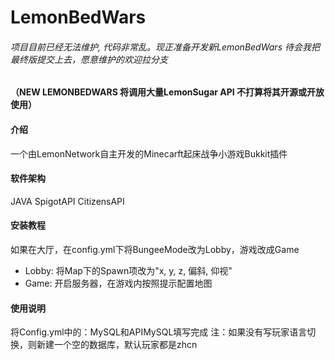 # LemonBedWars

###### 项目目前已经无法维护, 代码非常乱。现正准备开发新LemonBedWars 待会我把最终版提交上去，愿意维护的欢迎拉分支
#### （NEW LEMONBEDWARS 将调用大量LemonSugar API 不打算将其开源或开放使用）

#### 介绍
一个由LemonNetwork自主开发的Minecarft起床战争小游戏Bukkit插件

#### 软件架构
JAVA
SpigotAPI
CitizensAPI

#### 安装教程

如果在大厅，在config.yml下将BungeeMode改为Lobby，游戏改成Game
- Lobby: 将Map下的Spawn项改为"x, y, z, 偏斜, 仰视"
- Game: 开启服务器，在游戏内按照提示配置地图

#### 使用说明

将Config.yml中的：MySQL和APIMySQL填写完成  注：如果没有写玩家语言切换，则新建一个空的数据库，默认玩家都是zhcn
